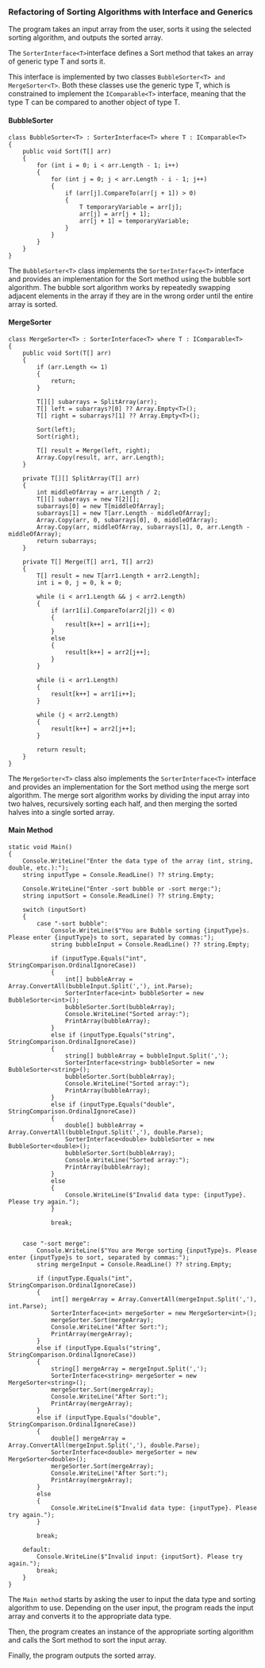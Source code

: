  
 ### Refactoring of Sorting Algorithms with Interface and Generics


The program takes an input array from the user, sorts it using the selected sorting algorithm, and outputs the sorted array.

The ```SorterInterface<T>```interface defines a Sort method that takes an array of generic type T and sorts it. 

This interface is implemented by two classes ```BubbleSorter<T> and MergeSorter<T>```. Both these classes use the generic type T, which is constrained to implement the ```IComparable<T>``` interface, meaning that the type T can be compared to another object of type T.


#### BubbleSorter

    class BubbleSorter<T> : SorterInterface<T> where T : IComparable<T>
    {
        public void Sort(T[] arr)
        {
            for (int i = 0; i < arr.Length - 1; i++)
            {
                for (int j = 0; j < arr.Length - i - 1; j++)
                {
                    if (arr[j].CompareTo(arr[j + 1]) > 0)
                    {
                        T temporaryVariable = arr[j];
                        arr[j] = arr[j + 1];
                        arr[j + 1] = temporaryVariable;
                    }
                }
            }
        }
    }

The ```BubbleSorter<T>``` class implements the ```SorterInterface<T>``` interface and provides an implementation for the Sort method using the bubble sort algorithm. The bubble sort algorithm works by repeatedly swapping adjacent elements in the array if they are in the wrong order until the entire array is sorted.


#### MergeSorter

    class MergeSorter<T> : SorterInterface<T> where T : IComparable<T>
    {
        public void Sort(T[] arr)
        {
            if (arr.Length <= 1)
            {
                return;
            }

            T[][] subarrays = SplitArray(arr);
            T[] left = subarrays?[0] ?? Array.Empty<T>();
            T[] right = subarrays?[1] ?? Array.Empty<T>();

            Sort(left);
            Sort(right);

            T[] result = Merge(left, right);
            Array.Copy(result, arr, arr.Length);
        }

        private T[][] SplitArray(T[] arr)
        {
            int middleOfArray = arr.Length / 2;
            T[][] subarrays = new T[2][];
            subarrays[0] = new T[middleOfArray];
            subarrays[1] = new T[arr.Length - middleOfArray];
            Array.Copy(arr, 0, subarrays[0], 0, middleOfArray);
            Array.Copy(arr, middleOfArray, subarrays[1], 0, arr.Length - middleOfArray);
            return subarrays;
        }

        private T[] Merge(T[] arr1, T[] arr2)
        {
            T[] result = new T[arr1.Length + arr2.Length];
            int i = 0, j = 0, k = 0;

            while (i < arr1.Length && j < arr2.Length)
            {
                if (arr1[i].CompareTo(arr2[j]) < 0)
                {
                    result[k++] = arr1[i++];
                }
                else
                {
                    result[k++] = arr2[j++];
                }
            }

            while (i < arr1.Length)
            {
                result[k++] = arr1[i++];
            }

            while (j < arr2.Length)
            {
                result[k++] = arr2[j++];
            }

            return result;
        }
    }



The ```MergeSorter<T>``` class also implements the ```SorterInterface<T>``` interface and provides an implementation for the Sort method using the merge sort algorithm. The merge sort algorithm works by dividing the input array into two halves, recursively sorting each half, and then merging the sorted halves into a single sorted array.


#### Main Method

    static void Main()
    {
        Console.WriteLine("Enter the data type of the array (int, string, double, etc.):");
        string inputType = Console.ReadLine() ?? string.Empty;

        Console.WriteLine("Enter -sort bubble or -sort merge:");
        string inputSort = Console.ReadLine() ?? string.Empty;

        switch (inputSort)
        {
            case "-sort bubble":
                Console.WriteLine($"You are Bubble sorting {inputType}s. Please enter {inputType}s to sort, separated by commas:");
                string bubbleInput = Console.ReadLine() ?? string.Empty;

                if (inputType.Equals("int", StringComparison.OrdinalIgnoreCase))
                {
                    int[] bubbleArray = Array.ConvertAll(bubbleInput.Split(','), int.Parse);
                    SorterInterface<int> bubbleSorter = new BubbleSorter<int>();
                    bubbleSorter.Sort(bubbleArray);
                    Console.WriteLine("Sorted array:");
                    PrintArray(bubbleArray);
                }
                else if (inputType.Equals("string", StringComparison.OrdinalIgnoreCase))
                {
                    string[] bubbleArray = bubbleInput.Split(',');
                    SorterInterface<string> bubbleSorter = new BubbleSorter<string>();
                    bubbleSorter.Sort(bubbleArray);
                    Console.WriteLine("Sorted array:");
                    PrintArray(bubbleArray);
                }
                else if (inputType.Equals("double", StringComparison.OrdinalIgnoreCase))
                {
                    double[] bubbleArray = Array.ConvertAll(bubbleInput.Split(','), double.Parse);
                    SorterInterface<double> bubbleSorter = new BubbleSorter<double>();
                    bubbleSorter.Sort(bubbleArray);
                    Console.WriteLine("Sorted array:");
                    PrintArray(bubbleArray);
                }
                else
                {
                    Console.WriteLine($"Invalid data type: {inputType}. Please try again.");
                }

                break;

            
        case "-sort merge":
            Console.WriteLine($"You are Merge sorting {inputType}s. Please enter {inputType}s to sort, separated by commas:");
            string mergeInput = Console.ReadLine() ?? string.Empty;

            if (inputType.Equals("int", StringComparison.OrdinalIgnoreCase))
            {
                int[] mergeArray = Array.ConvertAll(mergeInput.Split(','), int.Parse);
                SorterInterface<int> mergeSorter = new MergeSorter<int>();
                mergeSorter.Sort(mergeArray);
                Console.WriteLine("After Sort:");
                PrintArray(mergeArray);
            }
            else if (inputType.Equals("string", StringComparison.OrdinalIgnoreCase))
            {
                string[] mergeArray = mergeInput.Split(',');
                SorterInterface<string> mergeSorter = new MergeSorter<string>();
                mergeSorter.Sort(mergeArray);
                Console.WriteLine("After Sort:");
                PrintArray(mergeArray);
            }
            else if (inputType.Equals("double", StringComparison.OrdinalIgnoreCase))
            {
                double[] mergeArray = Array.ConvertAll(mergeInput.Split(','), double.Parse);
                SorterInterface<double> mergeSorter = new MergeSorter<double>();
                mergeSorter.Sort(mergeArray);
                Console.WriteLine("After Sort:");
                PrintArray(mergeArray);
            }
            else
            {
                Console.WriteLine($"Invalid data type: {inputType}. Please try again.");
            }

            break;

        default:
            Console.WriteLine($"Invalid input: {inputSort}. Please try again.");
            break;
        }
    }

The ```Main method``` starts by asking the user to input the data type and sorting algorithm to use. 
Depending on the user input, the program reads the input array and converts it to the appropriate data type. 

Then, the program creates an instance of the appropriate sorting algorithm and calls the Sort method to sort the input array. 

Finally, the program outputs the sorted array.
